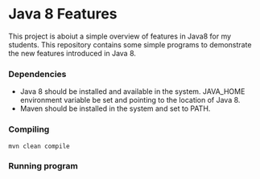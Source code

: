 # Java 8 Features
This project is aboiut a simple overview of features in Java8 for my students.
This repository contains some simple programs to demonstrate the new features introduced in Java 8. 

### Dependencies

* Java 8 should be installed and available in the system. JAVA_HOME environment variable be set and pointing to the location of Java 8.
* Maven should be installed in the system and set to PATH.

### Compiling

 `mvn clean compile `

### Running program


